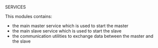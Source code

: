 SERVICES 

This modules contains:
- the main master service which is used to start the master
- the main slave service which is used to start the slave
- the communication utilities to exchange data between the master and the slave